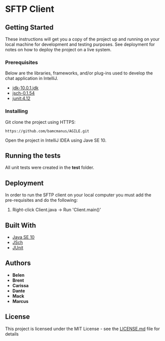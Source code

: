# SFTP Client 

## Getting Started

These instructions will get you a copy of the project up and running on your local machine for development and testing purposes. See deployment for notes on how to deploy the project on a live system.

### Prerequisites

Below are the libraries, frameworks, and/or plug-ins used to develop the chat application in IntelliJ.
* [jdk-10.0.1.jdk](http://www.oracle.com/technetwork/java/javase/downloads/jdk10-downloads-4416644.html)
* [jsch-0.1.54](http://www.jcraft.com/jsch/)
* [junit:4.12](https://github.com/junit-team/junit4/blob/master/doc/ReleaseNotes4.12.md)

### Installing

Git clone the project using HTTPS: 

```
https://github.com/bamcmanus/AGILE.git
```

Open the project in IntelliJ IDEA using Jave SE 10.

## Running the tests

All unit tests were created in the **test** folder.

## Deployment

In order to run the SFTP client on your local computer you must add the pre-requisites and do the following:

1. Right-click Client.java -> Run 'Client.main()'

## Built With

* [Java SE 10](http://www.oracle.com/technetwork/java/javase/downloads/jdk10-downloads-4416644.html)
* [JSch](http://www.jcraft.com/jsch/)
* [JUnit](https://github.com/junit-team/junit4/blob/master/doc/ReleaseNotes4.12.md)

## Authors
* **Belen**
* **Brent** 
* **Carissa** 
* **Dante** 
* **Mack**
* **Marcus** 

## License

This project is licensed under the MIT License - see the [LICENSE.md](https://github.com/bamcmanus/AGILE/blob/master/LICENSE) file for details
